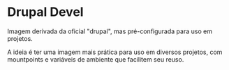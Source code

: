 Drupal Devel
========

Imagem derivada da oficial "drupal", mas pré-configurada para uso em projetos.

A ideia é ter uma imagem mais prática para uso em diversos projetos, com mountpoints e variáveis de ambiente que facilitem seu reuso.
